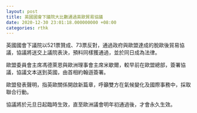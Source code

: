 ```yaml
---
layout: post
title: 英國國會下議院大比數通過英歐貿易協議
date: 2020-12-30 23:01:18.000000000 +08:00
categories: rthk
---
```


英國國會下議院以521票贊成、73票反對，通過政府與歐盟達成的脫歐後貿易協議，協議將送交上議院表決，預料同樣獲通過，並於同日成為法律。

歐盟委員會主席馮德萊恩與歐洲理事會主席米歇爾，較早前在歐盟總部，簽署協議，協議文本送到英國，由首相約翰遜簽署。

歐盟發表聲明，指英歐關係開啟新篇章，呼籲雙方在氣候變化及國際事務中，採取聯合行動。

協議將於元旦日起臨時生效，直至歐洲議會明年初通過後，才會永久生效。
